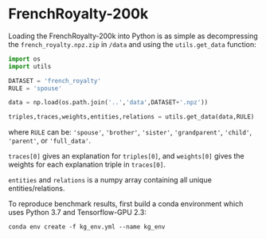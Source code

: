 # FrenchRoyalty-200k

Loading the FrenchRoyalty-200k into Python is as simple as decompressing the `french_royalty.npz.zip` in `/data` and using the `utils.get_data` function:

```python
import os
import utils

DATASET = 'french_royalty'
RULE = 'spouse'

data = np.load(os.path.join('..','data',DATASET+'.npz'))

triples,traces,weights,entities,relations = utils.get_data(data,RULE)
```
where `RULE` can be: `'spouse'`, `'brother'`, `'sister'`, `'grandparent'`, `'child'`, `'parent'`, or `'full_data'`. 

`traces[0]` gives an explanation for `triples[0]`, and `weights[0]` gives the weights for each explanation triple in `traces[0]`. 

`entities` and `relations` is a numpy array containing all unique entities/relations. 

To reproduce benchmark results, first build a conda environment which uses Python 3.7 and Tensorflow-GPU 2.3:
```
conda env create -f kg_env.yml --name kg_env
```

